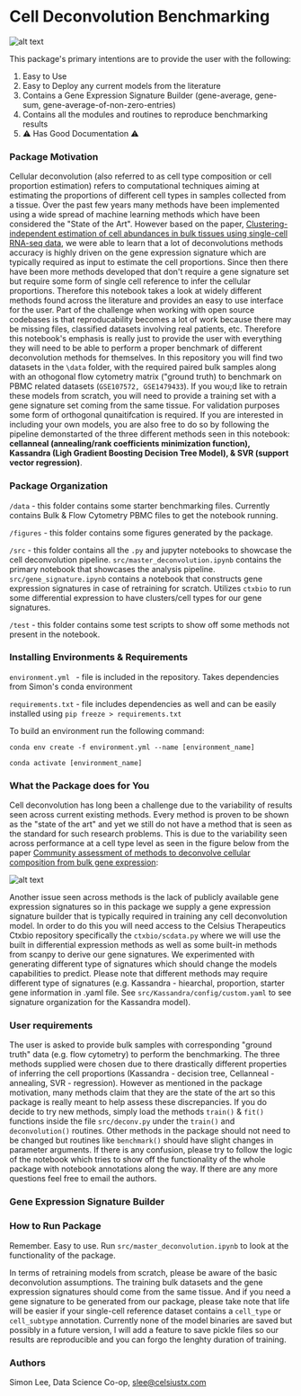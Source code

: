 # Cell Deconvolution Benchmarking

![alt text](https://github.com/Simonleectx/cell-deconvolution/blob/main/figures/rmse_method.png)

This package's primary intentions are to provide the user with the following:

1. Easy to Use
2. Easy to Deploy any current models from the literature
3. Contains a Gene Expression Signature Builder (gene-average, gene-sum, gene-average-of-non-zero-entries)
4. Contains all the modules and routines to reproduce benchmarking results
5. ⚠️ Has Good Documentation ⚠️

### Package Motivation

Cellular deconvolution (also referred to as cell type composition or cell proportion estimation) refers to computational techniques aiming at estimating the proportions of different cell types in samples collected from a tissue. Over the past few years many methods have been implemented using a wide spread of machine learning methods which have been considered the "State of the Art". However based on the paper, [Clustering-independent estimation of cell abundances in bulk tissues using single-cell RNA-seq data](https://www.biorxiv.org/content/10.1101/2023.02.06.527318v1.full.pdf), we were able to learn that a lot of deconvolutions methods accuracy is highly driven on the gene expression signature which are typically required as input to estimate the cell proportions. Since then there have been more methods developed that don't require a gene signature set but require some form of single cell reference to infer the cellular proportions. Therefore this notebook takes a look at widely different methods found across the literature and provides an easy to use interface for the user. Part of the challenge when working with open source codebases is that reproducability becomes a lot of work because there may be missing files, classified datasets involving real patients, etc. Therefore this notebook's emphasis is really just to provide the user with everything they will need to be able to perform a proper benchmark of different deconvolution methods for themselves. In this repository you will find two datasets in the `\data` folder, with the required paired bulk samples along with an othogonal flow cytometry matrix ("ground truth) to benchmark on PBMC related datasets (`GSE107572, GSE1479433`). If you wou;d like to retrain these models from scratch, you will need to provide a training set with a gene signature set coming from the same tissue. For validation purposes some form of orthogonal qunaitifcation is required. If you are interested in including your own models, you are also free to do so by following the pipeline demonstarted of the three different methods seen in this notebook: **cellanneal (annealing/rank coefficients minimization function), Kassandra (Ligh Gradient Boosting Decision Tree Model), & SVR (support vector regression)**. 

### Package Organization

```/data``` - this folder contains some starter benchmarking files. Currently contains Bulk & Flow Cytometry PBMC files to get the notebook running. 

```/figures``` - this folder contains some figures generated by the package. 

```/src``` - this folder contains all the `.py` and jupyter notebooks to showcase the cell deconvolution pipeline. `src/master_deconvolution.ipynb` contains the primary notebook that showcases the analysis pipeline. `src/gene_signature.ipynb` contains a notebook that constructs gene expression signatures in case of retraining for scratch. Utilizes `ctxbio` to run some differential expression to have clusters/cell types for our gene signatures. 

```/test``` - this folder contains some test scripts to show off some methods not present in the notebook. 

### Installing Environments & Requirements

```environment.yml ``` - file is included in the repository. Takes dependencies from Simon's conda environment

```requirements.txt``` - file includes dependencies as well and can be easily installed using `pip freeze > requirements.txt`

To build an environment run the following command:

```conda env create -f environment.yml --name [environment_name] ```

```conda activate [environment_name]```

### What the Package does for You

Cell deconvolution has long been a challenge due to the variability of results seen across current existing methods. Every method is proven to be shown as the "state of the art" and yet we still do not have a method that is seen as the standard for such research problems. This is due to the variability seen across performance at a cell type level as seen in the figure below from the paper [Community assessment of methods to deconvolve cellular composition from bulk gene expression](https://www.biorxiv.org/content/10.1101/2022.06.03.494221v2):

![alt text](https://github.com/Simonleectx/cell-deconvolution/blob/main/figures/benchmark.png)

Another issue seen across methods is the lack of publicly available gene expression signatures so in this package we supply a gene expression signature builder that is typically required in training any cell deconvolution model. In order to do this you will need access to the Celsius Therapeutics Ctxbio repository specifically the `ctxbio/scdata.py` where we will use the built in differential expression methods as well as some built-in methods from scanpy to derive our gene signatures. We experimented with generating different type of signatures which should change the models capabilities to predict. Please note that different methods may require different type of signatures (e.g. Kassandra - hiearchal, proportion, starter gene information in .yaml file. See `src/Kassandra/config/custom.yaml` to see signature organization for the Kassandra model).  

### User requirements

The user is asked to provide bulk samples with corresponding "ground truth" data (e.g. flow cytometry) to perform the benchmarking. The three methods supplied were chosen due to there drastically different properties of inferring the cell proportions (Kassandra - decision tree, Cellanneal - annealing, SVR - regression). However as mentioned in the package motivation, many methods claim that they are the state of the art so this package is really meant to help assess these discrepancies. If you do decide to try new methods, simply load the methods `train()` & `fit()` functions inside the file `src/deconv.py` under the `train()` and `deconvolution()` routines. Other methods in the package should not need to be changed but routines like `benchmark()` should have slight changes in parameter arguments. If there is any confusion, please try to follow the logic of the notebook which tries to show off the functionality of the whole package with notebook annotations along the way. If there are any more questions feel free to email the authors. 

### Gene Expression Signature Builder

### How to Run Package

Remember. Easy to use. Run `src/master_deconvolution.ipynb` to look at the functionality of the package. 

In terms of retraining models from scratch, please be aware of the basic deconvolution assumptions. The training bulk datasets and the gene expression signatures should come from the same tissue. And if you need a gene signature to be generated from our package, please take note that life will be easier if your single-cell reference dataset contains a `cell_type` or `cell_subtype` annotation. Currently none of the model binaries are saved but possibly in a future version, I will add a feature to save pickle files so our results are reproducible and you can forgo the lenghty duration of training. 

### Authors

Simon Lee, Data Science Co-op, slee@celsiustx.com


